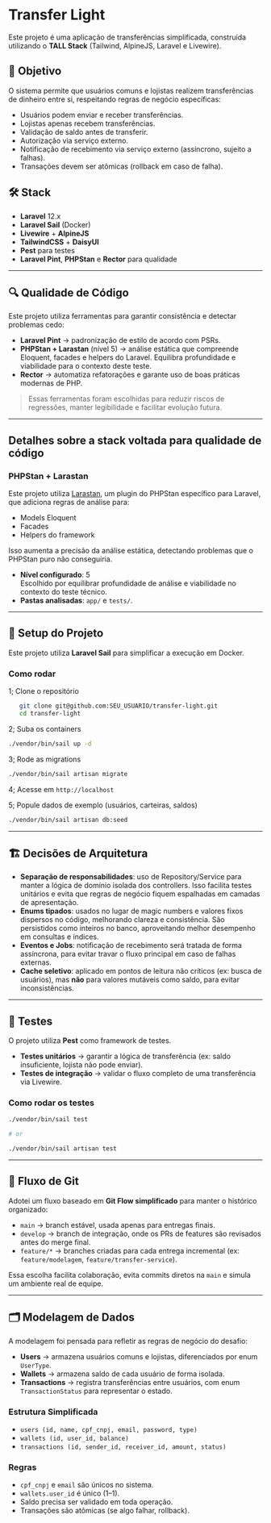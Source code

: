 # Transfer Light

Este projeto é uma aplicação de transferências simplificada, construída utilizando o **TALL Stack** (Tailwind, AlpineJS, Laravel e Livewire).

## 🎯 Objetivo

O sistema permite que usuários comuns e lojistas realizem transferências de dinheiro entre si, respeitando regras de negócio específicas:

- Usuários podem enviar e receber transferências.
- Lojistas apenas recebem transferências.
- Validação de saldo antes de transferir.
- Autorização via serviço externo.
- Notificação de recebimento via serviço externo (assíncrono, sujeito a falhas).
- Transações devem ser atômicas (rollback em caso de falha).

## 🛠️ Stack

- **Laravel** 12.x
- **Laravel Sail** (Docker)
- **Livewire** + **AlpineJS**
- **TailwindCSS** + **DaisyUI**
- **Pest** para testes
- **Laravel Pint**, **PHPStan** e **Rector** para qualidade

---

## 🔍 Qualidade de Código

Este projeto utiliza ferramentas para garantir consistência e detectar problemas cedo:

- **Laravel Pint** → padronização de estilo de acordo com PSRs.  
- **PHPStan + Larastan** (nível 5) → análise estática que compreende Eloquent, facades e helpers do Laravel. Equilibra profundidade e viabilidade para o contexto deste teste.  
- **Rector** → automatiza refatorações e garante uso de boas práticas modernas de PHP.  

> Essas ferramentas foram escolhidas para reduzir riscos de regressões, manter legibilidade e facilitar evolução futura.

---

## Detalhes sobre a stack voltada para qualidade de código

### PHPStan + Larastan

Este projeto utiliza [Larastan](https://github.com/larastan/larastan), um plugin do PHPStan específico para Laravel, que adiciona regras de análise para:

- Models Eloquent
- Facades
- Helpers do framework

Isso aumenta a precisão da análise estática, detectando problemas que o PHPStan puro não conseguiria.

- **Nível configurado**: 5  
Escolhido por equilibrar profundidade de análise e viabilidade no contexto do teste técnico.  
- **Pastas analisadas**: `app/` e `tests/`.  

---

## 🚀 Setup do Projeto

Este projeto utiliza **Laravel Sail** para simplificar a execução em Docker.

### Como rodar

1; Clone o repositório

```bash
   git clone git@github.com:SEU_USUARIO/transfer-light.git
   cd transfer-light
```

2; Suba os containers

```bash
./vendor/bin/sail up -d
```

3; Rode as migrations

```bash
./vendor/bin/sail artisan migrate
```

4; Acesse em `http://localhost`

5; Popule dados de exemplo (usuários, carteiras, saldos)

```bash
./vendor/bin/sail artisan db:seed
```

---

## 🏗️ Decisões de Arquitetura

- **Separação de responsabilidades**: uso de Repository/Service para manter a lógica de domínio isolada dos controllers. Isso facilita testes unitários e evita que regras de negócio fiquem espalhadas em camadas de apresentação.
- **Enums tipados**: usados no lugar de magic numbers e valores fixos dispersos no código, melhorando clareza e consistência. São persistidos como inteiros no banco, aproveitando melhor desempenho em consultas e índices.
- **Eventos e Jobs**: notificação de recebimento será tratada de forma assíncrona, para evitar travar o fluxo principal em caso de falhas externas.
- **Cache seletivo**: aplicado em pontos de leitura não críticos (ex: busca de usuários), mas **não** para valores mutáveis como saldo, para evitar inconsistências.

---

## 🧪 Testes

O projeto utiliza **Pest** como framework de testes.

- **Testes unitários** → garantir a lógica de transferência (ex: saldo insuficiente, lojista não pode enviar).  
- **Testes de integração** → validar o fluxo completo de uma transferência via Livewire.  

### Como rodar os testes

```bash
./vendor/bin/sail test

# or

./vendor/bin/sail artisan test
```

---

## 🌱 Fluxo de Git

Adotei um fluxo baseado em **Git Flow simplificado** para manter o histórico organizado:

- `main` → branch estável, usada apenas para entregas finais.
- `develop` → branch de integração, onde os PRs de features são revisados antes do merge final.
- `feature/*` → branches criadas para cada entrega incremental (ex: `feature/modelagem`, `feature/transfer-service`).

Essa escolha facilita colaboração, evita commits diretos na `main` e simula um ambiente real de equipe.

---

## 🗂️ Modelagem de Dados

A modelagem foi pensada para refletir as regras de negócio do desafio:

- **Users** → armazena usuários comuns e lojistas, diferenciados por enum `UserType`.  
- **Wallets** → armazena saldo de cada usuário de forma isolada.  
- **Transactions** → registra transferências entre usuários, com enum `TransactionStatus` para representar o estado.  

### Estrutura Simplificada

- `users (id, name, cpf_cnpj, email, password, type)`  
- `wallets (id, user_id, balance)`  
- `transactions (id, sender_id, receiver_id, amount, status)`  

### Regras

- `cpf_cnpj` e `email` são únicos no sistema.  
- `wallets.user_id` é único (1–1).  
- Saldo precisa ser validado em toda operação.  
- Transações são atômicas (se algo falhar, rollback).
